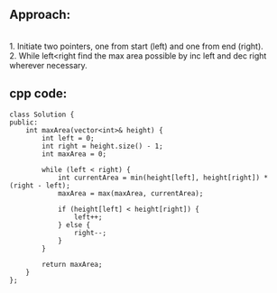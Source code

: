 ## Approach:
<br />1. Initiate two pointers, one from start (left) and one from end (right).
<br />2. While left<right find the max area possible by inc left and dec right wherever necessary.
## cpp code: 
```
class Solution {
public:
    int maxArea(vector<int>& height) {
        int left = 0;
        int right = height.size() - 1;
        int maxArea = 0;

        while (left < right) {
            int currentArea = min(height[left], height[right]) * (right - left);
            maxArea = max(maxArea, currentArea);

            if (height[left] < height[right]) {
                left++;
            } else {
                right--;
            }
        }

        return maxArea;
    }
};
```
